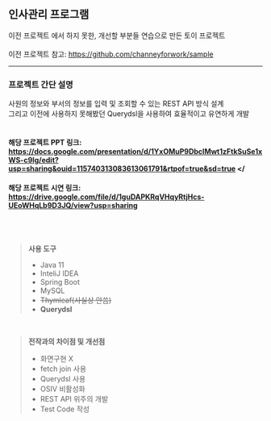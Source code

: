 인사관리 프로그램
------------------------------------------------------------------------------

이전 프로젝트 에서 하지 못한, 개선할 부분들 연습으로 만든 토이 프로젝트</br></br>
이전 프로젝트 참고: <https://github.com/channeyforwork/sample>
- - - - - - - - - - - - - - - - - - - - - - - - - - - - - - - - - - - - 
### 프로젝트 간단 설명</br>
사원의 정보와 부서의 정보를 입력 및 조회할 수 있는 REST API 방식 설계 </br>
그리고 이전에 사용하지 못해봤던 Querydsl을 사용하여 효율적이고 유연하게 개발
</br> </br>

#### 해당 프로젝트 PPT 링크: <https://docs.google.com/presentation/d/1YxOMuP9DbclMwt1zFtkSuSe1xWS-c9Ig/edit?usp=sharing&ouid=115740313083613061791&rtpof=true&sd=true> </
#### 해당 프로젝트 시연 링크: <https://drive.google.com/file/d/1guDAPKRqVHqyRtjHcs-UEoWHqLb9D3JQ/view?usp=sharing>
</br> </br>

> **사용 도구**
> * Java 11
> * InteliJ IDEA
> * Spring Boot
> * MySQL
> * ~~Thymleaf(사실상 안씀)~~
> * **Querydsl**
>
<br/>

> **전작과의 차이점 및 개선점**
> * 화면구현 X
> * fetch join 사용
> * Querydsl 사용
> * OSIV 비활성화
> * REST API 위주의 개발
> * Test Code 작성
<br/>

